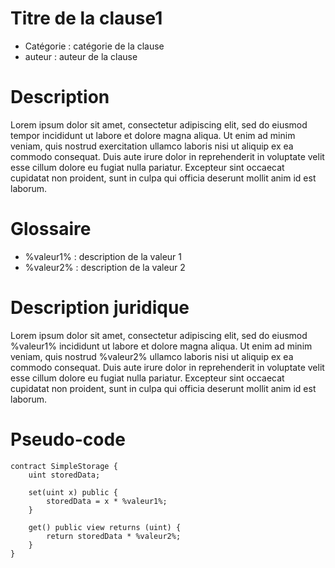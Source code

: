 Titre de la clause1
=========

- Catégorie : catégorie de la clause
- auteur : auteur de la clause

# Description 

Lorem ipsum dolor sit amet, consectetur adipiscing elit, sed do eiusmod tempor incididunt ut labore et dolore magna aliqua. 
Ut enim ad minim veniam, quis nostrud exercitation ullamco laboris nisi ut aliquip ex ea commodo consequat. Duis aute irure 
dolor in reprehenderit in voluptate velit esse cillum dolore eu fugiat nulla pariatur. Excepteur sint occaecat cupidatat non 
proident, sunt in culpa qui officia deserunt mollit anim id est laborum.

# Glossaire

- %valeur1% : description de la valeur 1
- %valeur2% : description de la valeur 2

# Description juridique

Lorem ipsum dolor sit amet, consectetur adipiscing elit, sed do eiusmod %valeur1% incididunt ut labore et dolore magna aliqua. 
Ut enim ad minim veniam, quis nostrud %valeur2% ullamco laboris nisi ut aliquip ex ea commodo consequat. Duis aute irure 
dolor in reprehenderit in voluptate velit esse cillum dolore eu fugiat nulla pariatur. Excepteur sint occaecat cupidatat non 
proident, sunt in culpa qui officia deserunt mollit anim id est laborum.

# Pseudo-code

```
contract SimpleStorage {
    uint storedData;

    set(uint x) public {
        storedData = x * %valeur1%;
    }

    get() public view returns (uint) {
        return storedData * %valeur2%;
    }
}
````

